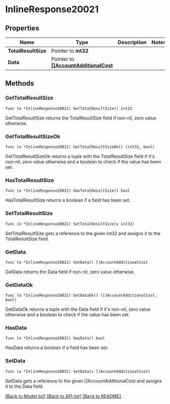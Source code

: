 # InlineResponse20021

## Properties

Name | Type | Description | Notes
------------ | ------------- | ------------- | -------------
**TotalResultSize** | Pointer to **int32** |  | 
**Data** | Pointer to [**[]AccountAdditionalCost**](AccountAdditionalCost.md) |  | 

## Methods

### GetTotalResultSize

`func (o *InlineResponse20021) GetTotalResultSize() int32`

GetTotalResultSize returns the TotalResultSize field if non-nil, zero value otherwise.

### GetTotalResultSizeOk

`func (o *InlineResponse20021) GetTotalResultSizeOk() (int32, bool)`

GetTotalResultSizeOk returns a tuple with the TotalResultSize field if it's non-nil, zero value otherwise
and a boolean to check if the value has been set.

### HasTotalResultSize

`func (o *InlineResponse20021) HasTotalResultSize() bool`

HasTotalResultSize returns a boolean if a field has been set.

### SetTotalResultSize

`func (o *InlineResponse20021) SetTotalResultSize(v int32)`

SetTotalResultSize gets a reference to the given int32 and assigns it to the TotalResultSize field.

### GetData

`func (o *InlineResponse20021) GetData() []AccountAdditionalCost`

GetData returns the Data field if non-nil, zero value otherwise.

### GetDataOk

`func (o *InlineResponse20021) GetDataOk() ([]AccountAdditionalCost, bool)`

GetDataOk returns a tuple with the Data field if it's non-nil, zero value otherwise
and a boolean to check if the value has been set.

### HasData

`func (o *InlineResponse20021) HasData() bool`

HasData returns a boolean if a field has been set.

### SetData

`func (o *InlineResponse20021) SetData(v []AccountAdditionalCost)`

SetData gets a reference to the given []AccountAdditionalCost and assigns it to the Data field.


[[Back to Model list]](../README.md#documentation-for-models) [[Back to API list]](../README.md#documentation-for-api-endpoints) [[Back to README]](../README.md)


